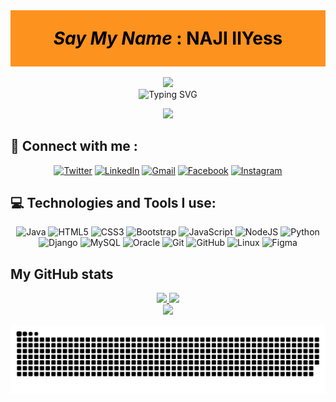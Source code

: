 <p ><h1 align="center" style="color:#000; background: #fe921f;line-height: 90px;margin-top:40px" ><i><b>Say My Name</i></b> : NAJI IlYess</h1></p>
<p align="center">  
<img src="https://camo.githubusercontent.com/c1dcb74cc1c1835b1d716f5051499a2814c683c806b15f04b0eba492863703e9/68747470733a2f2f63646e2e6472696262626c652e636f6d2f75736572732f3733303730332f73637265656e73686f74732f363538313234332f6176656e746f2e676966" style="margin-top: -16px;max-width: 100%;"><br>
<img src="https://readme-typing-svg.herokuapp.com?font=Fira+Code&pause=800&color=F7732A&center=true&vCenter=true&width=500&lines=Welcome+to+my+GitHub+Profile;I'm+NAJI+IlYess;I'm+studying+Software+Engineering+at+INPT;Enjoy..." alt="Typing SVG" />
</p>

<p align="center">
   <img src="https://komarev.com/ghpvc/?username=najiilyass&style=for-the-badge&color=130F60" />
<p>

## 🔗  Connect with me :
 <div align="center">
  
[![Twitter](https://img.shields.io/badge/Twitter-%231DA1F2.svg?style=for-the-badge&logo=Twitter&logoColor=white&link=https://twitter.com/najiilyassoo)](https://twitter.com/najiilyassoo)
[![LinkedIn](https://img.shields.io/badge/linkedin-%230077B5.svg?style=for-the-badge&logo=linkedin&logoColor=white)](https://www.linkedin.com/in/naji-ilyass/)
[![Gmail](https://img.shields.io/badge/Gmail-D14836?style=for-the-badge&logo=gmail&logoColor=white&link=mailto:najiilyassoo@gmail.com)](mailto:najiilyassoo@gmail.com)
[![Facebook]( https://img.shields.io/badge/Facebook-1877F2?style=for-the-badge&logo=facebook&logoColor=white&link=https://www.facebook.com/najilyassoo)](https://www.facebook.com/najilyassoo)
[![Instagram](https://img.shields.io/badge/Instagram-%23E4405F.svg?style=for-the-badge&logo=Instagram&logoColor=white&link=https://www.instagram.com/naji_ilyassoo/)](https://www.instagram.com/naji_ilyassoo/)

</div>

## 💻  Technologies and Tools I use:


 <div align="center">

![Java](https://img.shields.io/badge/Java-ED8B00?style=for-the-badge&logo=java&logoColor=white)
![HTML5](https://img.shields.io/badge/html5-%23E34F26.svg?style=for-the-badge&logo=html5&logoColor=white)
![CSS3](https://img.shields.io/badge/css3-%231572B6.svg?style=for-the-badge&logo=css3&logoColor=white)
![Bootstrap](https://img.shields.io/badge/Bootstrap-563D7C?style=for-the-badge&logo=bootstrap&logoColor=white)
![JavaScript](https://img.shields.io/badge/javascript-%23323330.svg?style=for-the-badge&logo=javascript&logoColor=%23F7DF1E)
![NodeJS](https://img.shields.io/badge/node.js-6DA55F?style=for-the-badge&logo=node.js&logoColor=white)
![Python](https://img.shields.io/badge/Python-3670A0?style=for-the-badge&logo=python&logoColor=yellow)
![Django](https://img.shields.io/badge/Django-092E20?style=for-the-badge&logo=django&logoColor=white)
![MySQL](https://img.shields.io/badge/mysql-%2300f.svg?style=for-the-badge&logo=mysql&logoColor=white)
![Oracle](https://img.shields.io/badge/Oracle-F80000?style=for-the-badge&logo=oracle&logoColor=black)
![Git](https://img.shields.io/badge/git-%23F05033.svg?style=for-the-badge&logo=git&logoColor=white)
![GitHub](https://img.shields.io/badge/github-%23121011.svg?style=for-the-badge&logo=github&logoColor=white)
![Linux](https://img.shields.io/badge/Linux-FCC624?style=for-the-badge&logo=linux&logoColor=black)
![Figma](https://img.shields.io/badge/figma-%23F24E1E.svg?style=for-the-badge&logo=figma&logoColor=white)

  </div>
  
  
  
  
## My GitHub stats
<div align="center" >
<a  href="https://github.com/NAJIilyass">

<img src="https://github-readme-stats.vercel.app/api?username=NAJIilyass&show_icons=true&include_all_commits=trueshow_icons=true&line_height=20&title_color=7A7ADB&icon_color=2234AE&text_color=D3D3D3&bg_color=0,000000,130F40" style="    height: 180px;">
<img src="https://github-readme-stats.vercel.app/api/top-langs/?username=NAJIilyass&layout=compact&theme=radical&hide_border=false&line_height=30&title_color=7A7ADB&icon_color=2234AE&text_color=D3D3D3&bg_color=0,000000,130F40" style="height: 180px;">

</a>
 <br>

<img src="https://github.com/SP-XD/SP-XD/blob/main/images/this_page_is.gif?raw=true"  width="40%"/>

</div>



 <p align="center">
  <img  src="https://raw.githubusercontent.com/Elanza-48/Elanza-48/main/resources/img/github-contribution-grid-snake.svg"
    alt="example" />
</p>
